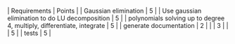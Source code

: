 | Requirements                                                           | Points |
| Gaussian elimination                                                   |      5 |
| Use gaussian elimination to do LU decomposition                        |      5 |
| polynomials solving up to degree 4, multiply, differentiate, integrate |      5 |
| generate documentation                                                 |      2 |
|                                                                        |      3 |
|                                                                        |      5 |
| tests                                                                  |      5 |
